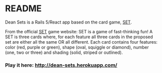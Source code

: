 # README

Dean Sets is a Rails 5/React app based on the card game, [SET](http://www.setgame.com/set).

From the official [SET](http://www.setgame.com/set) game website:
SET is a game of fast-thinking fun! A SET is three cards where, for each feature all three cards in the proposed set are either all the same OR all different. Each card contains four features: color (red, purple or green), shape (oval, squiggle or diamond), number (one, two or three) and shading (solid, striped or outlined).

### Play it here: http://dean-sets.herokuapp.com/
